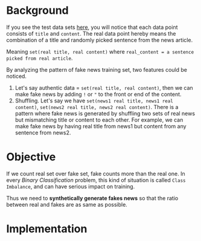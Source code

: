 
# Background
If you see the test data sets [here](https://github.com/JinJis/DACON-fake-news-identification/tree/main/web_scrapper/image/test_sets.png),  you will notice that each data point consists of `title` and `content`. The real data point hereby means the combination of a title and randomly picked sentence from the news article.

Meaning `set(real title, real content)` where `real_content = a sentence picked from real article`.

By analyzing the pattern of fake news training set, two features could be noticed.

1. Let's say authentic data = `set(real title, real content)`, then we can make fake news by adding `!` or `"` to the front or end of the content.
2. Shuffling. Let's say we have `set(news1 real title, news1 real content)`, `set(news2 real title, news2 real content)`. There is a pattern where fake news is generated by shuffling two sets of real news but mismatching title or content to each other. For example, we can make fake news by having real title from news1 but content from any sentence from news2.

# Objective
If we count real set over fake set, fake counts more than the real one. In every *Binary Classification* problem, this kind of situation is called `Class Imbalance`, and can have serious impact on training.

Thus we need to **synthetically generate fakes news** so that the ratio between real and fakes are as same as possible.

# Implementation
